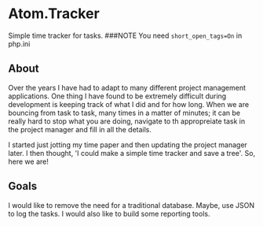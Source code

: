 # Atom.Tracker
Simple time tracker for tasks. 
###NOTE
You need ```short_open_tags=On``` in php.ini

## About
Over the years I have had to adapt to many different project management applications.  One thing I have found to be extremely difficult during development is keeping track of what I did and for how long.  When we are bouncing from task to task, many times in a matter of minutes; it can be really hard to stop what you are doing, navigate to th appropreiate task in the project manager and fill in all the details.

I started just jotting my time paper and then updating the project manager later. I then thought, 'I could make a simple time tracker and save a tree'.  So, here we are!

## Goals
I would like to remove the need for a traditional database.  Maybe, use JSON to log the tasks. I would also like to build some reporting tools.
